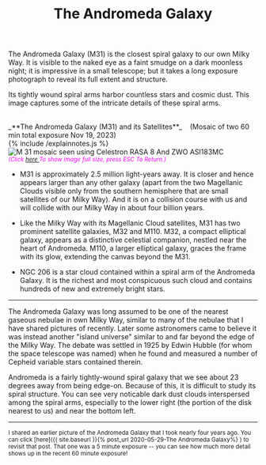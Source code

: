 ﻿---
layout: post
title:  The Andromeda Galaxy
categories: galaxy 
tags: m31 m32 m110 ngc209
excerpt_separator: <!--endSummary-->
---
  
The Andromeda Galaxy (M31) is the closest spiral galaxy to our own Milky Way.
It is visible to the naked eye as a faint smudge on a dark moonless night; it is impressive in a small telescope; but it takes a long exposure photograph to reveal its full extent and structure.
<!--endSummary-->

Its tightly wound spiral arms harbor countless stars and cosmic dust. This image captures some of the intricate details of these spiral arms.
   
<br>
_**The Andromeda Galaxy (M31) and its Satellites**_  &nbsp;&nbsp; (Mosaic of two 60 min total exposure Nov 19, 2023)<br>
{% include /explainnotes.js %}
<img src = "{{ site.baseurl }}/images/M 31 mosaic_2023-11-19T04_22_38_NinaSirLDFdF(180x40s=60m)_GraXpert+starnet+zps_bin4+AC.jpg"
alt = "M 31 mosaic seen using Celestron RASA 8 And ZWO ASI183MC"
onmouseover = "this.src='{{ site.baseurl }}/images/m 31 mosaic_2023-11-19t04_22_38_ninasirldfdf(180x40s=60m)_graxpert+starnet+zps_bin4+ac_notes.jpg'"
onmouseout = "this.src='{{ site.baseurl }}/images/M 31 mosaic_2023-11-19T04_22_38_NinaSirLDFdF(180x40s=60m)_GraXpert+starnet+zps_bin4+AC.jpg'"
/>
<br>
<i><small><font color = "magenta" > (Click
<a href = "{{ site.baseurl }}/images/M 31 mosaic_2023-11-19T04_22_38_NinaSirLDFdF(180x40s=60m)_GraXpert+starnet+zps_bin4+AC.jpg">here </a>
To show image full size, press ESC To Return.)</font></small></i>
<br>
     
- M31 is approximately 2.5 million light-years away. It is closer and hence  appears larger than any other galaxy (apart from the two Magellanic Clouds visible only from the southern hemisphere that are small satellites of our Milky Way). And it is on a collision course with us and will collide with our Milky Way in about four billion years.

- Like the Milky Way with its Magellanic Cloud satellites,  M31 has two prominent satellite galaxies, M32 and M110. M32, a compact elliptical galaxy, appears as a distinctive celestial companion, nestled near the heart of Andromeda.  M110, a larger elliptical galaxy, graces the frame with its glow, extending the canvas beyond the M31.
 
 - NGC 206 is a star cloud contained within a spiral arm of the Andromeda Galaxy. It is the richest and most conspicuous such cloud and contains hundreds of new and extremely bright stars. 

 ----

The Andromeda Galaxy was long assumed to be one of the nearest gaseous nebulae in own Milky Way, similar to many of the nebulae that I have shared pictures of recently. Later some astronomers came to believe it was instead another "island universe" similar to and far beyond the edge of the Milky Way. The debate was settled in 1925 by Edwin Hubble (for whom the space telescope was named) when he found and measured a number of Cepheid variable stars contained therein.

Andromeda is a fairly tightly-wound spiral galaxy that we see about 23 degrees away from being edge-on. Because of this, it is difficult to study its spiral structure. You can see very noticable dark dust clouds interspersed among the spiral arms, especially to the lower right (the portion of the disk nearest to us) and near the bottom left.  

---
<sub>
I shared an earlier picture of the Andromeda Galaxy that I took nearly four years ago.
You can click [here]({{ site.baseurl }}{% post_url 2020-05-29-The Andromeda Galaxy%} )
to revisit that post. That one was a 5 minute exposure -- you can see how much more detail shows up in the recent 60 minute exposure!
</sub>